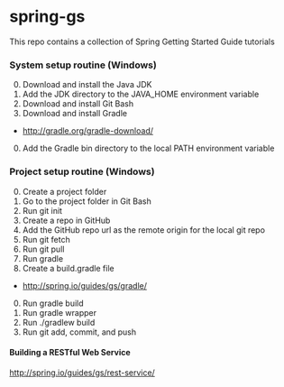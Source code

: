 # spring-gs

This repo contains a collection of Spring Getting Started Guide tutorials

### System setup routine (Windows)

0. Download and install the Java JDK
0. Add the JDK directory to the JAVA_HOME environment variable
0. Download and install Git Bash
0. Download and install Gradle
  * http://gradle.org/gradle-download/
0. Add the Gradle bin directory to the local PATH environment variable

### Project setup routine (Windows)

0. Create a project folder
0. Go to the project folder in Git Bash
0. Run git init
0. Create a repo in GitHub
0. Add the GitHub repo url as the remote origin for the local git repo
0. Run git fetch
0. Run git pull
0. Run gradle
0. Create a build.gradle file
  * http://spring.io/guides/gs/gradle/
0. Run gradle build
0. Run gradle wrapper
1. Run ./gradlew build
0. Run git add, commit, and push


#### Building a RESTful Web Service
http://spring.io/guides/gs/rest-service/


